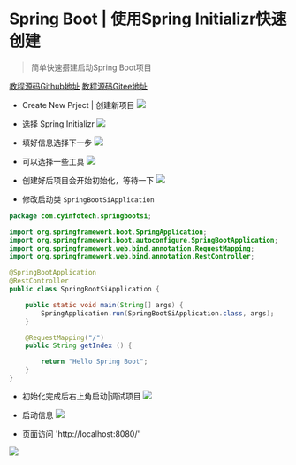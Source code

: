 # Spring Boot | 使用Spring Initializr快速创建
> 简单快速搭建启动Spring Boot项目

[教程源码Github地址](https://github.com/lixhbs/SpringBoot/tree/master/spring-boot-si)
[教程源码Gitee地址](https://gitee.com/Lixhbs/SpringBoot/tree/master/spring-boot-si)


- Create New Prject | 创建新项目
![](http://paz1myrij.bkt.clouddn.com/20181016113451.png)

- 选择 Spring Initializr
![](http://paz1myrij.bkt.clouddn.com/20181016113609.png)

- 填好信息选择下一步
![](http://paz1myrij.bkt.clouddn.com/20181016114713.png)

- 可以选择一些工具
![](http://paz1myrij.bkt.clouddn.com/20181016114810.png)

- 创建好后项目会开始初始化，等待一下
![](http://paz1myrij.bkt.clouddn.com/20181016115115.png)

- 修改启动类 `SpringBootSiApplication`

```Java
package com.cyinfotech.springbootsi;

import org.springframework.boot.SpringApplication;
import org.springframework.boot.autoconfigure.SpringBootApplication;
import org.springframework.web.bind.annotation.RequestMapping;
import org.springframework.web.bind.annotation.RestController;

@SpringBootApplication
@RestController
public class SpringBootSiApplication {

    public static void main(String[] args) {
        SpringApplication.run(SpringBootSiApplication.class, args);
    }

    @RequestMapping("/")
    public String getIndex () {

        return "Hello Spring Boot";
    }
}

```

- 初始化完成后右上角启动|调试项目
![](http://paz1myrij.bkt.clouddn.com/20181016115258.png)

- 启动信息
![](http://paz1myrij.bkt.clouddn.com/20181016115339.png)

- 页面访问 'http://localhost:8080/'

![](http://paz1myrij.bkt.clouddn.com/20181016133457.png)


